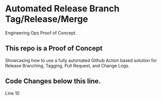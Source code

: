 # Automated Release Branch Tag/Release/Merge
Engineering Ops Proof of Concept.
## This repo is a Proof of Concept 
Showcasing how to use a fully automated Github Action based solution for Release Branching, Tagging, Pull Request, and Change Logs. 

## Code Changes below this line.



Line 10
